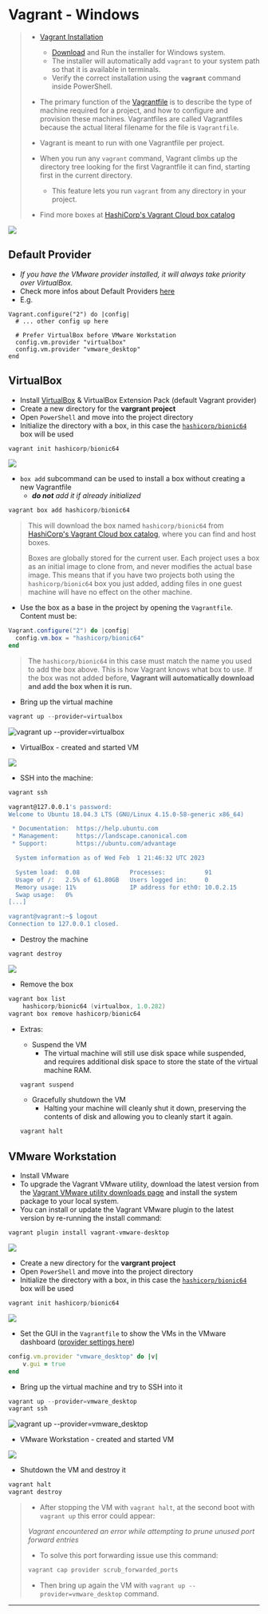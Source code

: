 

# Vagrant - Windows

> - [Vagrant Installation](https://developer.hashicorp.com/vagrant/docs/installation)
>   - [Download](https://developer.hashicorp.com/vagrant/downloads) and Run the installer for Windows system.
>   - The installer will automatically add `vagrant` to your system path so that it is available in terminals.
>   - Verify the correct installation using the **`vagrant`** command inside PowerShell.
>
> - The primary function of the [Vagrantfile](https://developer.hashicorp.com/vagrant/docs/vagrantfile) is to describe the type of machine required for a project, and how to configure and provision these machines. Vagrantfiles are called Vagrantfiles because the actual literal filename for the file is `Vagrantfile`.
> - Vagrant is meant to run with one Vagrantfile per project.
> - When you run any `vagrant` command, Vagrant climbs up the directory tree looking for the first Vagrantfile it can find, starting first in the current directory.
>   - This feature lets you run `vagrant` from any directory in your project.
> - Find more boxes at [HashiCorp's Vagrant Cloud box catalog](https://vagrantcloud.com/boxes/search)

![](.gitbook/assets/image-20230201220702304.png)

## Default Provider

- *If you have the VMware provider installed, it will always take priority over VirtualBox.*
- Check more infos about Default Providers [here](https://developer.hashicorp.com/vagrant/docs/providers/basic_usage#default-provider)
- E.g.

```
Vagrant.configure("2") do |config|
  # ... other config up here

  # Prefer VirtualBox before VMware Workstation
  config.vm.provider "virtualbox"
  config.vm.provider "vmware_desktop"
end
```



## VirtualBox

- Install [VirtualBox](https://www.virtualbox.org/wiki/Downloads) & VirtualBox Extension Pack (default Vagrant provider)
- Create a new directory for the **vargrant project**
- Open `PowerShell` and move into the project directory
- Initialize the directory with a box, in this case the [`hashicorp/bionic64`](https://app.vagrantup.com/hashicorp/boxes/bionic64) box will be used

```powershell
vagrant init hashicorp/bionic64
```

![](.gitbook/assets/image-20230201222028027.png)

- `box add` subcommand can be used to install a box without creating a new Vagrantfile
  - ***do not** add it if already initialized*

```powershell
vagrant box add hashicorp/bionic64
```

> This will download the box named `hashicorp/bionic64` from [HashiCorp's Vagrant Cloud box catalog](https://vagrantcloud.com/boxes/search), where you can find and host boxes.
>
> Boxes are globally stored for the current user. Each project uses a box as an initial image to clone from, and never modifies the actual base image. This means that if you have two projects both using the `hashicorp/bionic64` box you just added, adding files in one guest machine will have no effect on the other machine.

- Use the box as a base in the project by opening the `Vagrantfile`. Content must be:

```powershell
Vagrant.configure("2") do |config|
  config.vm.box = "hashicorp/bionic64"
end
```

> The `hashicorp/bionic64` in this case must match the name you used to add the box above. This is how Vagrant knows what box to use. If the box was not added before, **Vagrant will automatically download and add the box when it is run.**

- Bring up the virtual machine

```powershell
vagrant up --provider=virtualbox
```

![vagrant up --provider=virtualbox](.gitbook/assets/vagrant_up.gif)

- VirtualBox - created and started VM

![](.gitbook/assets/image-20230201225837477.png)

- SSH into the machine:

```bash
vagrant ssh

vagrant@127.0.0.1's password:
Welcome to Ubuntu 18.04.3 LTS (GNU/Linux 4.15.0-58-generic x86_64)

 * Documentation:  https://help.ubuntu.com
 * Management:     https://landscape.canonical.com
 * Support:        https://ubuntu.com/advantage

  System information as of Wed Feb  1 21:46:32 UTC 2023

  System load:  0.08              Processes:           91
  Usage of /:   2.5% of 61.80GB   Users logged in:     0
  Memory usage: 11%               IP address for eth0: 10.0.2.15
  Swap usage:   0%
[...]

vagrant@vagrant:~$ logout
Connection to 127.0.0.1 closed.
```

- Destroy the machine

```powershell
vagrant destroy
```

![](.gitbook/assets/image-20230201230348120.png)

- Remove the box

```powershell
vagrant box list
	hashicorp/bionic64 (virtualbox, 1.0.282)
vagrant box remove hashicorp/bionic64
```

- Extras:

  - Suspend the VM
    - The virtual machine will still use disk space while suspended, and requires additional disk space to store the state of the virtual machine RAM.
  
  
  ```powershell
  vagrant suspend
  ```
  
  - Gracefully shutdown the VM
    - Halting your machine will cleanly shut it down, preserving the contents of disk and allowing you to cleanly start it again.
  
  
  ```powershell
  vagrant halt
  ```
  
  

## VMware Workstation

- Install VMware
- To upgrade the Vagrant VMware utility, download the latest version from the [Vagrant VMware utility downloads page](https://developer.hashicorp.com/vagrant/downloads/vmware) and install the system package to your local system.
- You can install or update the Vagrant VMware plugin to the latest version by re-running the install command:

```powershell
vagrant plugin install vagrant-vmware-desktop
```

![](.gitbook/assets/image-20230201211135873.png)

- Create a new directory for the **vargrant project**
- Open `PowerShell` and move into the project directory
- Initialize the directory with a box, in this case the [`hashicorp/bionic64`](https://app.vagrantup.com/hashicorp/boxes/bionic64) box will be used

```powershell
vagrant init hashicorp/bionic64
```

![](.gitbook/assets/image-20230201222028027.png)

- Set the GUI in the `Vagrantfile` to show the VMs in the VMware dashboard ([provider settings here](https://developer.hashicorp.com/vagrant/docs/providers/vmware/configuration))

```ruby
config.vm.provider "vmware_desktop" do |v|
    v.gui = true
end
```

- Bring up the virtual machine and try to SSH into it

```powershell
vagrant up --provider=vmware_desktop
vagrant ssh
```

![vagrant up --provider=vmware_desktop](.gitbook/assets/vagrant_up_vmware.gif)

- VMware Workstation - created and started VM

![](.gitbook/assets/image-20230202001619324.png)

- Shutdown the VM and destroy it

```powershell
vagrant halt
vagrant destroy
```

> - After stopping the VM with `vagrant halt`, at the second boot with `vagrant up` this error could appear:
>
> *Vagrant encountered an error while attempting to prune unused
> port forward entries*
>
> - To solve this port forwarding issue use this command:
>
> ```powershell
> vagrant cap provider scrub_forwarded_ports
> ```
>
> - Then bring up again the VM with `vagrant up --provider=vmware_desktop` command.

------

